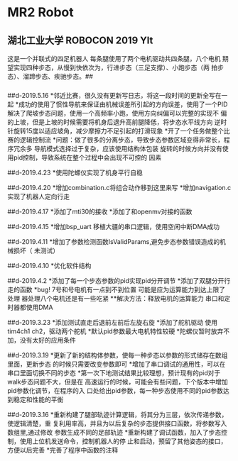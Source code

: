 ﻿# MR2 Robot 
## 湖北工业大学 ROBOCON 2019 Ylt

这是一个并联式的四足机器人 每条腿使用了两个电机驱动共四条腿，八个电机
期望实现四种步态，从慢到快依次为，行进步态（三足支撑）、小跑步态（两
拍步态）、溜蹄步态、疾驰步态。##  

#####

##d-2019.5.16
*邻近比赛，很久没有更新写日志，将这一段时间的更新全写在一起
*成功的使用了惯性导航来保证由机械误差所引起的方向误差，使用了一个PID
解决了爬坡步态问题，使用一个高频率小跑，使用方向纠偏可以完整的实现不
偏的上坡，但是上坡的时候需要将机身后退升高前腿降低，将步态水平线方向
逆时针旋转15度以适应坡角，减少摩擦力不足引起的打滑现象
*开了一个任务做整个比赛的逻辑控制流
*问题：做了很多的分离步态，导致步态参数区域变得非常长，程序冗余多
导航模式选择过于复杂，应该使用结构体包装
旋转的时候方向并没有使用pid控制，导致系统在整个过程中会出现不可控的
因素


##d-2019.4.23
*使用陀螺仪实现了机身平行自稳


##d-2019.4.20
*增加combination.c将组合动作移到这里来写
*增加navigation.c 实现了机器人定向行走


##d-2019.4.17
*添加了mti30的接收 
*添加了和openmv对接的函数


##d-2019.4.15
*增加bsp_uart 移植大疆的串口逻辑，使用空闲中断DMA成功


##d-2019.4.11
*增加了参数检测函数IsValidParams,避免步态参数错误造成的机械损坏（
未测试）


##d-2019.4.10
*优化软件结构


##d-2019.4.2
*添加了每一个步态参数的pid实现pid分开调节
*添加了双腿分开行走的函数
*bug! 7号和号电机有一点到不到位置  可能是应为运算能力到达上限了 处理
器处理八个电机还是有一些吃紧
**解决方法：释放电机的运算能力 串口和定时器都使用DMA


##d-2019.3.23
*添加测试直走后退前左前后左旋右旋
*添加了舵机驱动 使用tim4ch1 ch2，驱动两个舵机
*默认pid参数最大电机特性较硬
*陀螺仪暂时放弃不加，没有太好的应用条件


##d-2019.3.19
*更新了新的结构体参数，使每一种步态以参数的形式储存在数组里面，更新步态
的时候只需要改变参数即可
*增加了串口调试的通用性，可以在串口里面切换不同的步态
*第一次下地测试结果比较理想，预计现有的pid对于walk步态问题不大，但是在
高速运行的时候，可能会有些问题，下个版本中增加pid参数化调节，在程序的入
口处给出pid参数，每一种步态使用不同的pid参数达到稳定和性能的平衡


##d-2019.3.16
*重新构建了腿部轨迹计算逻辑，将其分为三层，依次传递参数，使逻辑清楚，重
复利用率高，并且为以后复杂的步态提供接口函数，将参数写入数组里,通过修改
参数生成不同的足部轨迹
*重新构建了调试函数，加入了步态控制，使用上位机发送命令，控制机器人的停
止和启动，预留了其他姿态的接口，方便以后完善
*完善了程序中函数的注释
